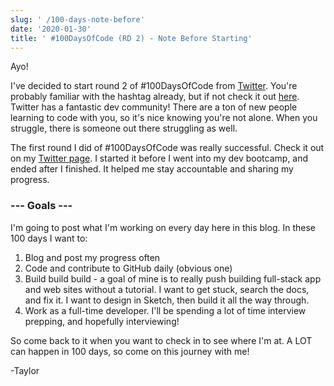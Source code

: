 ```yaml
---
slug: ' /100-days-note-before'
date: '2020-01-30'
title: ' #100DaysOfCode (RD 2) - Note Before Starting'
---
```

Ayo! 

I've decided to start round 2 of #100DaysOfCode from [Twitter](https://twitter.com/codewithtaylor). You're probably familiar with the hashtag already, but if not check it out [here](https://twitter.com/search?q=%23100DaysOfCode&src=typeahead_click). Twitter has a fantastic dev community! There are a ton of new people learning to code with you, so it's nice knowing you're not alone. When you struggle, there is someone out there struggling as well.

The first round I did of #100DaysOfCode was really successful. Check it out on my [Twitter page](https://twitter.com/codewithtaylor). I started it before I went into my dev bootcamp, and ended after I finished. It helped me stay accountable and sharing my progress. 

### --- Goals ---

I'm going to post what I'm working on every day here in this blog. In these 100 days I want to:         

1. Blog and post my progress often         
2. Code and contribute to GitHub daily (obvious one)
3. Build build build - a goal of mine is to really push building full-stack app           and web sites without a tutorial. I want to get stuck, search the docs, and 
            fix it. I want to design in Sketch, then build it all the way through.
4. Work as a full-time developer. I'll be spending a lot of time interview            prepping, and hopefully interviewing!

So come back to it when you want to check in to see where I'm at.  A LOT can happen in 100 days, so come on this journey with me!

\-Taylor
